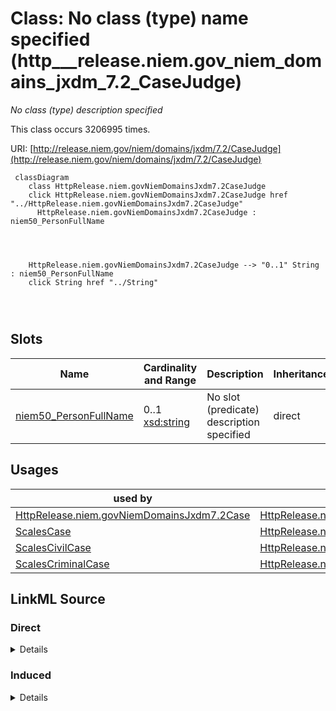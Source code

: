 

# Class: No class (type) name specified (http___release.niem.gov_niem_domains_jxdm_7.2_CaseJudge)


_No class (type) description specified_






This class occurs 3206995 times.


URI: [http://release.niem.gov/niem/domains/jxdm/7.2/CaseJudge](http://release.niem.gov/niem/domains/jxdm/7.2/CaseJudge)






```mermaid
 classDiagram
    class HttpRelease.niem.govNiemDomainsJxdm7.2CaseJudge
    click HttpRelease.niem.govNiemDomainsJxdm7.2CaseJudge href "../HttpRelease.niem.govNiemDomainsJxdm7.2CaseJudge"
      HttpRelease.niem.govNiemDomainsJxdm7.2CaseJudge : niem50_PersonFullName
        
          
    
    
    HttpRelease.niem.govNiemDomainsJxdm7.2CaseJudge --> "0..1" String : niem50_PersonFullName
    click String href "../String"

        
      
```




<!-- no inheritance hierarchy -->


## Slots

| Name | Cardinality and Range | Description | Inheritance | Occurrences |
| ---  | --- | --- | --- | --- |
| [niem50_PersonFullName](../slots/niem50_PersonFullName.md) | 0..1 <br/> [xsd:string](http://www.w3.org/2001/XMLSchema#string) | No slot (predicate) description specified <br/>  | direct | 3206995 |





## Usages

| used by | used in | type | used |
| ---  | --- | --- | --- |
| [HttpRelease.niem.govNiemDomainsJxdm7.2Case](../classes/HttpRelease.niem.govNiemDomainsJxdm7.2Case.md) | [HttpRelease.niem.govNiemDomainsJxdm7.2CaseJudge](../classes/HttpRelease.niem.govNiemDomainsJxdm7.2CaseJudge.md) | any_of[range] | [HttpRelease.niem.govNiemDomainsJxdm7.2CaseJudge](../classes/HttpRelease.niem.govNiemDomainsJxdm7.2CaseJudge.md) |
| [ScalesCase](../classes/ScalesCase.md) | [HttpRelease.niem.govNiemDomainsJxdm7.2CaseJudge](../classes/HttpRelease.niem.govNiemDomainsJxdm7.2CaseJudge.md) | any_of[range] | [HttpRelease.niem.govNiemDomainsJxdm7.2CaseJudge](../classes/HttpRelease.niem.govNiemDomainsJxdm7.2CaseJudge.md) |
| [ScalesCivilCase](../classes/ScalesCivilCase.md) | [HttpRelease.niem.govNiemDomainsJxdm7.2CaseJudge](../classes/HttpRelease.niem.govNiemDomainsJxdm7.2CaseJudge.md) | any_of[range] | [HttpRelease.niem.govNiemDomainsJxdm7.2CaseJudge](../classes/HttpRelease.niem.govNiemDomainsJxdm7.2CaseJudge.md) |
| [ScalesCriminalCase](../classes/ScalesCriminalCase.md) | [HttpRelease.niem.govNiemDomainsJxdm7.2CaseJudge](../classes/HttpRelease.niem.govNiemDomainsJxdm7.2CaseJudge.md) | any_of[range] | [HttpRelease.niem.govNiemDomainsJxdm7.2CaseJudge](../classes/HttpRelease.niem.govNiemDomainsJxdm7.2CaseJudge.md) |











## LinkML Source

<!-- TODO: investigate https://stackoverflow.com/questions/37606292/how-to-create-tabbed-code-blocks-in-mkdocs-or-sphinx -->

### Direct

<details>

```yaml
name: http___release.niem.gov_niem_domains_jxdm_7.2_CaseJudge
conforms_to: No schema conformance document specified
annotations:
  count:
    tag: count
    value: 3206995
description: No class (type) description specified
title: No class (type) name specified
from_schema: scales-kg
rank: 1000
slots:
- niem50_PersonFullName
slot_usage:
  niem50_PersonFullName:
    name: niem50_PersonFullName
    annotations:
      string:
        tag: string
        value: 3206995
class_uri: http://release.niem.gov/niem/domains/jxdm/7.2/CaseJudge

```
</details>

### Induced

<details>

```yaml
name: http___release.niem.gov_niem_domains_jxdm_7.2_CaseJudge
conforms_to: No schema conformance document specified
annotations:
  count:
    tag: count
    value: 3206995
description: No class (type) description specified
title: No class (type) name specified
from_schema: scales-kg
rank: 1000
slot_usage:
  niem50_PersonFullName:
    name: niem50_PersonFullName
    annotations:
      string:
        tag: string
        value: 3206995
attributes:
  niem50_PersonFullName:
    name: niem50_PersonFullName
    annotations:
      string:
        tag: string
        value: 3206995
    description: No slot (predicate) description specified
    examples:
    - object:
        example_object: Timothy M. Burgess
        example_object_type: string
        example_predicate: niem50:PersonFullName
        example_subject: scales:Agent/akd;;1:16-cr-00001_a2
        example_subject_type: None
    - object:
        example_object: Matthew McCrary Scoble
        example_object_type: string
        example_predicate: niem50:PersonFullName
        example_subject: scales:Agent/akd;;1:16-cr-00001_a3
        example_subject_type: http___release.niem.gov_niem_domains_jxdm_7.2_CaseDefenseAttorney
    - object:
        example_object: Jack S. Schmidt
        example_object_type: string
        example_predicate: niem50:PersonFullName
        example_subject: scales:Agent/akd;;1:16-cr-00001_a5
        example_subject_type: http___release.niem.gov_niem_domains_jxdm_7.2_CaseInitiatingAttorney
    - object:
        example_object: Mary Ann Lundquist
        example_object_type: string
        example_predicate: niem50:PersonFullName
        example_subject: scales:Agent/akd;;1:16-cv-00008_a22
        example_subject_type: http___release.niem.gov_niem_domains_jxdm_7.2_Attorney
    - object:
        example_object: BRAZELTON TROY DBA
        example_object_type: string
        example_predicate: niem50:PersonFullName
        example_subject: scales:Agent/ga-clayton-magistrate-civil;;0:00-cm-00001_a0
        example_subject_type: scales_Party
    - object:
        example_object: BAIRD
        example_object_type: string
        example_predicate: niem50:PersonFullName
        example_subject: scales:Judge/ga-clayton-magistrate-civil;;0:00-cm-00001_3
        example_subject_type: http___release.niem.gov_niem_domains_jxdm_7.2_CaseJudge
    - object:
        example_object: Stephen H Locher
        example_object_type: string
        example_predicate: niem50:PersonFullName
        example_subject: scales:JudgeEntity/SJ000001
        example_subject_type: http___release.niem.gov_niem_domains_jxdm_7.2_Judge
    from_schema: scales-kg
    rank: 1000
    slot_uri: niem50:PersonFullName
    alias: niem50_PersonFullName
    owner: http___release.niem.gov_niem_domains_jxdm_7.2_CaseJudge
    domain_of:
    - http___release.niem.gov_niem_domains_jxdm_7.2_Attorney
    - http___release.niem.gov_niem_domains_jxdm_7.2_CaseDefenseAttorney
    - http___release.niem.gov_niem_domains_jxdm_7.2_CaseInitiatingAttorney
    - http___release.niem.gov_niem_domains_jxdm_7.2_CaseJudge
    - http___release.niem.gov_niem_domains_jxdm_7.2_Judge
    - scales_Party
    range: string
class_uri: http://release.niem.gov/niem/domains/jxdm/7.2/CaseJudge

```
</details>